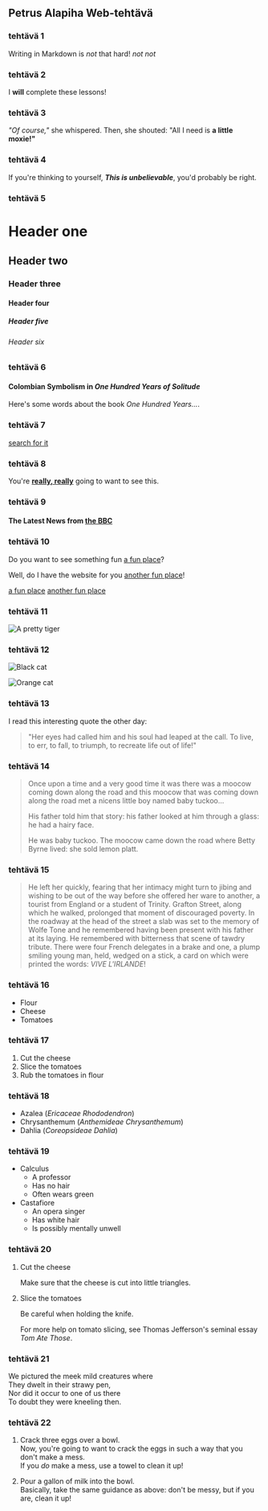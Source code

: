 ## Petrus Alapiha Web-tehtävä

### tehtävä 1
Writing in Markdown is _not_ that hard!
*not*
_not_


### tehtävä 2
I **will** complete these lessons!


### tehtävä 3
*"Of course,"* she whispered. Then, she shouted: "All I need is **a little moxie!"**


### tehtävä 4
If you're thinking to yourself, **_This is unbelievable_**, you'd probably be right.


### tehtävä 5
# Header one
## Header two
### Header three
#### Header four
##### Header five
###### Header six

### tehtävä 6
#### Colombian Symbolism in _One Hundred Years of Solitude_

Here's some words about the book _One Hundred Years..._.

### tehtävä 7
[search for it](https://www.google.com)

### tehtävä 8
You're [**really, really**](https://www.dailykitten.com) going to want to see this.

### tehtävä 9
#### The Latest News from [the BBC](https://www.bbc.com/news)

### tehtävä 10
Do you want to see something fun [a fun place]?

Well, do I have the website for you [another fun place]!

[a fun place]: https://www.zombo.com
[another fun place]: https://www.stumbleupon.com

[a fun place]
[another fun place]

### tehtävä 11
![A pretty tiger](https://upload.wikimedia.org/wikipedia/commons/5/56/Tiger.50.jpg)


### tehtävä 12
![Black cat][Black]

![Orange cat][Orange]

[Black]: https://upload.wikimedia.org/wikipedia/commons/a/a3/81_INF_DIV_SSI.jpg
[Orange]: http://icons.iconarchive.com/icons/google/noto-emoji-animals-nature/256/22221-cat-icon.png

### tehtävä 13
I read this interesting quote the other day:

>"Her eyes had called him and his soul had leaped at the call. To live, to err, to fall, to triumph, to recreate life out of life!"

### tehtävä 14

>Once upon a time and a very good time it was there was a moocow coming down along the road and this moocow that was coming down along the road met a nicens little boy named baby tuckoo...
>
>His father told him that story: his father looked at him through a glass: he had a hairy face.
>
>He was baby tuckoo. The moocow came down the road where Betty Byrne lived: she sold lemon platt.

### tehtävä 15
>He left her quickly, fearing that her intimacy might turn to jibing and wishing to be out of the way before she offered her ware to another, a tourist from England or a student of Trinity. Grafton Street, along which he walked, prolonged that moment of discouraged poverty. In the roadway at the head of the street a slab was set to the memory of Wolfe Tone and he remembered having been present with his father at its laying. He remembered with bitterness that scene of tawdry tribute. There were four French delegates in a brake and one, a plump smiling young man, held, wedged on a stick, a card on which were printed the words: _VIVE L'IRLANDE_!

### tehtävä 16
* Flour
* Cheese
* Tomatoes
### tehtävä 17
1. Cut the cheese
2. Slice the tomatoes
3. Rub the tomatoes in flour

### tehtävä 18
* Azalea (_Ericaceae Rhododendron_)
* Chrysanthemum (_Anthemideae Chrysanthemum_)
* Dahlia (_Coreopsideae Dahlia_)

### tehtävä 19
* Calculus
  * A professor
  * Has no hair
  * Often wears green
* Castafiore
  * An opera singer 
  * Has white hair 
  * Is possibly mentally unwell

### tehtävä 20
1. Cut the cheese

   Make sure that the cheese is cut into little triangles.

2. Slice the tomatoes

   Be careful when holding the knife.
   
   For more help on tomato slicing, see Thomas Jefferson's seminal essay _Tom Ate Those_.

### tehtävä 21
We pictured the meek mild creatures where  
They dwelt in their strawy pen,  
Nor did it occur to one of us there  
To doubt they were kneeling then.

### tehtävä 22
1. Crack three eggs over a bowl.  
 Now, you're going to want to crack the eggs in such a way that you don't make a mess.  
 If you _do_ make a mess, use a towel to clean it up!

2. Pour a gallon of milk into the bowl.  
 Basically, take the same guidance as above: don't be messy, but if you are, clean it up!

 
